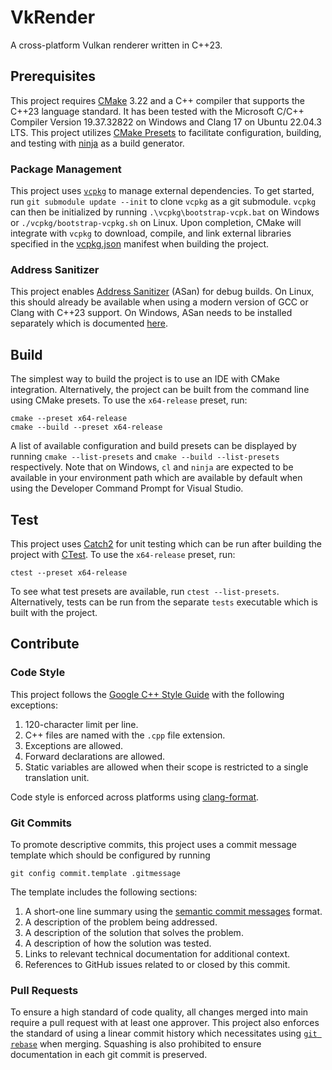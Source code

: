 # VkRender
A cross-platform Vulkan renderer written in C++23.

## Prerequisites
This project requires [CMake](https://cmake.org/) 3.22 and a C++ compiler that supports the C++23 language standard. It has been tested with the Microsoft C/C++ Compiler Version 19.37.32822 on Windows and Clang 17 on Ubuntu 22.04.3 LTS. This project utilizes [CMake Presets](https://cmake.org/cmake/help/v3.22/manual/cmake-presets.7.html) to facilitate configuration, building, and testing with [ninja](https://ninja-build.org/) as a build generator.

### Package Management
This project uses [`vcpkg`](https://vcpkg.io) to manage external dependencies.  To get started, run `git submodule update --init` to clone `vcpkg` as a git submodule. `vcpkg` can then be initialized by running `.\vcpkg\bootstrap-vcpk.bat` on Windows or `./vcpkg/bootstrap-vcpkg.sh` on Linux. Upon completion, CMake will integrate with `vcpkg` to download, compile, and link external libraries specified in the [vcpkg.json](vcpkg.json) manifest when building the project.

### Address Sanitizer
This project enables [Address Sanitizer](https://clang.llvm.org/docs/AddressSanitizer.html) (ASan) for debug builds. On Linux, this should already be available when using a modern version of GCC or Clang with C++23 support. On Windows, ASan needs to be installed separately which is documented [here](https://learn.microsoft.com/en-us/cpp/sanitizers/asan?view=msvc-170#install-addresssanitizer).

## Build

The simplest way to build the project is to use an IDE with CMake integration. Alternatively, the project can be built from the command line using CMake presets. To use the `x64-release` preset, run:

	cmake --preset x64-release
	cmake --build --preset x64-release

A list of available configuration and build presets can be displayed by running  `cmake --list-presets` and `cmake --build --list-presets` respectively. Note that on Windows, `cl` and `ninja` are expected to be available in your environment path which are available by default when using the Developer Command Prompt for Visual Studio.

## Test

This project uses [Catch2](https://github.com/catchorg/Catch2) for unit testing which can be run after building the project with [CTest](https://cmake.org/cmake/help/book/mastering-cmake/chapter/Testing%20With%20CMake%20and%20CTest.html). To use the `x64-release` preset, run:

	ctest --preset x64-release

To see what test presets are available, run `ctest --list-presets`.  Alternatively, tests can be run from the separate `tests` executable which is built with the project.

## Contribute

### Code Style
This project follows the  [Google C++ Style Guide](https://google.github.io/styleguide/cppguide.html) with the following exceptions:
 1. 120-character limit per line.
 2. C++ files are named with the `.cpp` file extension.
 3. Exceptions are allowed.
 4. Forward declarations are allowed.
 5. Static variables are allowed when their scope is restricted to a single translation unit.

Code style is enforced across platforms using [clang-format](https://clang.llvm.org/docs/ClangFormatStyleOptions.html).

### Git Commits
To promote descriptive commits, this project uses a commit message template which should be configured by running

	git config commit.template .gitmessage

 The template includes the following sections:
1. A short-one line summary using the [semantic commit messages](https://gist.github.com/joshbuchea/6f47e86d2510bce28f8e7f42ae84c716) format.
2. A description of the problem being addressed.
3. A description of the solution that solves the problem.
4. A description of how the solution was tested.
5. Links to relevant technical documentation for additional context.
6. References to GitHub issues related to or closed by this commit.

### Pull Requests
To ensure a high standard of code quality, all changes merged into main require a pull request with at least one approver. This project also enforces the standard of using a linear commit history which necessitates using [`git rebase`](https://git-scm.com/docs/git-rebase) when merging. Squashing is also prohibited to ensure documentation in each git commit is preserved.
